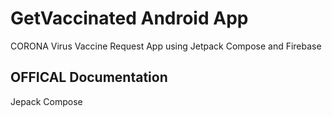 # GetVaccinated Android App
CORONA Virus Vaccine Request App using Jetpack Compose and Firebase

## OFFICAL Documentation
<a >Jepack Compose</a>
